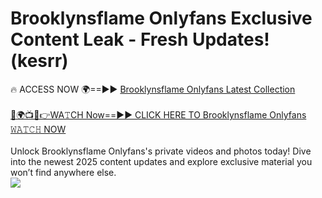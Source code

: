 # Brooklynsflame Onlyfans Exclusive Content Leak - Fresh Updates! (kesrr)

🔥 ACCESS NOW 🌍==►► <a href="https://tinyurl.com/kvy9nzfs" rel="nofollow">Brooklynsflame Onlyfans Latest Collection</a>
<br><br>
[🔴🌍📺📱👉WA𝚃CH Now==►► CLICK HERE TO Brooklynsflame Onlyfans 𝚆𝙰𝚃𝙲𝙷 NOW](https://tinyurl.com/kvy9nzfs)
<br><br>
Unlock Brooklynsflame Onlyfans's private videos and photos today! Dive into the newest 2025 content updates and explore exclusive material you won’t find anywhere else.
<br>
<a href="https://tinyurl.com/kvy9nzfs" rel="nofollow" data-target="animated-image.originalLink"><img src="https://camo.githubusercontent.com/8a4f000d20f83aca3bf7ec5f350d767afa0574a8a352519fd8cfa583a6f93a33/68747470733a2f2f692e696d6775722e636f6d2f644a486b345a712e676966" data-canonical-src="https://i.imgur.com/dJHk4Zq.gif" style="max-width: 100%; display: inline-block;" data-target="animated-image.originalImage"></a>
<br>
